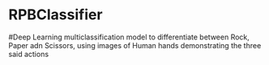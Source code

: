 # RPBClassifier
#Deep Learning multiclassification model to differentiate between Rock, Paper adn Scissors, using images of Human hands demonstrating the three said actions
